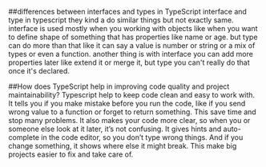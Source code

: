 ##differences between interfaces and types in TypeScript
interface and type in typescript they kind a do similar things but not exactly same. interface is used mostly when you working with objects like when you want to define shape of something that has properties like name or age. but type can do more than that like it can say a value is number or string or a mix of types or even a function. another thing is with interface you can add more properties later like extend it or merge it, but type you can't really do that once it's declared.

##How does TypeScript help in improving code quality and project maintainability?
Typescript help to keep code clean and easy to work with. It tells you if you make mistake before you run the code, like if you send wrong value to a function or forget to return something. This save time and stop many problems. It also makes your code more clear, so when you or someone else look at it later, it’s not confusing. It gives hints and auto-complete in the code editor, so you don’t type wrong things. And if you change something, it shows where else it might break. This make big projects easier to fix and take care of.
